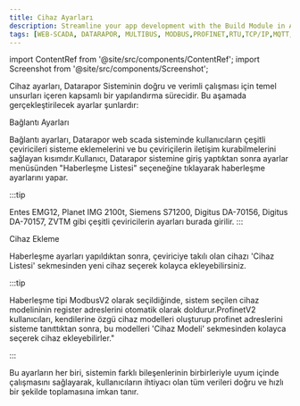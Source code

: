 ```yaml
---
title: Cihaz Ayarları
description: Streamline your app development with the Build Module in Appcircle, offering automated builds for iOS and Android platforms.
tags: [WEB-SCADA, DATARAPOR, MULTIBUS, MODBUS,PROFINET,RTU,TCP/IP,MQTT,BACNET,SCADA,VERI TOPLAMA]
---
```

import ContentRef from '@site/src/components/ContentRef';
import Screenshot from '@site/src/components/Screenshot';

 
 

Cihaz ayarları, Datarapor Sisteminin doğru ve verimli çalışması için temel unsurları içeren kapsamlı bir yapılandırma sürecidir. Bu aşamada gerçekleştirilecek ayarlar şunlardır:

 


 
 
<ContentRef url="/docs/Konfigürasyon/devicesetting/ConnectionMap">Bağlantı Ayarları </ContentRef>




Bağlantı ayarları, Datarapor web scada sisteminde  kullanıcıların çeşitli çeviricileri sisteme eklemelerini ve bu çeviriçilerin iletişim kurabilmelerini sağlayan kısımdır.Kullanıcı, Datarapor sistemine giriş yaptıktan sonra ayarlar menüsünden "Haberleşme Listesi" seçeneğine tıklayarak haberleşme ayarlarını yapar.

:::tip
 
Entes EMG12, Planet IMG 2100t, Siemens S71200, Digitus DA-70156, Digitus DA-70157, ZVTM gibi çeşitli çeviricilerin ayarları burada girilir.
:::

<ContentRef url="/docs/Konfigürasyon/devicesetting/adddevice"> Cihaz Ekleme</ContentRef>

Haberleşme ayarları yapıldıktan sonra, çeviriciye takılı olan cihazı 'Cihaz Listesi' sekmesinden yeni cihaz seçerek kolayca ekleyebilirsiniz.


 :::tip

Haberleşme tipi  ModbusV2 olarak seçildiğinde, sistem seçilen cihaz modelininin register adreslerini otomatik olarak doldurur.ProfinetV2 kullanıcıları, kendilerine özgü cihaz modelleri oluşturup profinet adreslerini sisteme tanıttıktan sonra, bu modelleri 'Cihaz Modeli' sekmesinden kolayca seçerek cihaz ekleyebilirler."

:::




  Bu ayarların her biri, sistemin farklı bileşenlerinin birbirleriyle uyum içinde çalışmasını sağlayarak, kullanıcıların ihtiyacı olan tüm verileri doğru ve hızlı bir şekilde toplamasına imkan tanır.

 








